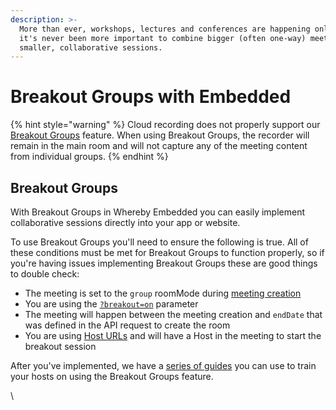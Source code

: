 ```yaml
---
description: >-
  More than ever, workshops, lectures and conferences are happening online. So
  it's never been more important to combine bigger (often one-way) meetings with
  smaller, collaborative sessions.
---
```


# Breakout Groups with Embedded

{% hint style="warning" %}
Cloud recording does not properly support our [Breakout Groups](breakout-groups-with-embedded.md) feature. When using Breakout Groups, the recorder will remain in the main room and will not capture any of the meeting content from individual groups.
{% endhint %}

## &#x20;Breakout Groups

With Breakout Groups in Whereby Embedded you can easily implement collaborative sessions directly into your app or website.

To use Breakout Groups you'll need to ensure the following is true. All of these conditions must be met for Breakout Groups to function properly, so if you're having issues implementing Breakout Groups these are good things to double check:

* The meeting is set to the `group` roomMode during [meeting creation](../../reference/whereby-rest-api-reference.md#create-meeting)&#x20;
* You are using the [`?breakout=on`](using-url-parameters.md#breakout-less-than-on-or-off-greater-than) parameter
* The meeting will happen between the meeting creation and `endDate` that was defined in the API request to create the room
* You are using [Host URLs](../user-roles-and-privileges.md) and will have a Host in the meeting to start the breakout session

After you've implemented, we have a [series of guides](../../end-user/using-breakout-groups.md) you can use to train your hosts on using the Breakout Groups feature.

\
